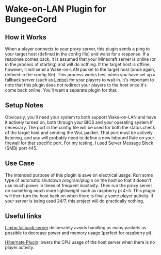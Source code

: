 #  Wake-on-LAN Plugin for BungeeCord

## How it Works

When a player connects to your proxy server, this plugin sends a ping to your target host (defined in the config file) and waits for a response. If a response comes back, it is assumed that your Minecraft server is online (or in the process of starting) and will do nothing. If the target host is offline, however, it will send a Wake-on-LAN packet to the target host (once again, defined in the config file). This process works best when you have set up a fallback server (such as [Limbo](https://www.spigotmc.org/resources/limbo-standalone-server-lightweight-solution-for-afk-or-waiting-rooms-in-your-server-network.82468/)) for your players to wait in. It's important to note that this plugin does not redirect your players to the host once it's come back online. You'll want a separate plugin for that.

## Setup Notes

Obviously, you'll need your system to both support Wake-on-LAN and have it actively turned on, both through your BIOS and your operating system if necessary. The port in the config file will be used for both the status check of the target host and sending the WoL packet. That port must be actively listening, and you will probably need to define a new Inbound Rule on your firewall for that specific port. For my testing, I used Server Message Block (SMB) port 445.

## Use Case

The intended purpose of this plugin is save on electrical usage. Run some type of automatic shutdown program/plugin on the host so that it doesn't use much power in times of frequent inactivity. Then run the proxy server on something much more lightweight such as raspberry pi 4~5. This plugin will then turn the host back on when there is finally some player activity. If your server is being used 24/7, this project will do practically nothing. 

## Useful links

[Limbo fallback server](https://www.spigotmc.org/resources/limbo-standalone-server-lightweight-solution-for-afk-or-waiting-rooms-in-your-server-network.82468/) deliberately avoids handling as many packets as possible to decrease power and memory usage (perfect for raspberry pi).

[Hibernate Plugin](https://www.spigotmc.org/resources/hibernate.4441/) lowers the CPU usage of the host server when there is no player activity.
